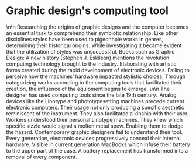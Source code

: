 # Graphic design's computing tool
\n\n
Researching the origins of graphic designs and the computer becomes an essential task to comprehend their symbiotic relationship. Like other disciplines styles have been used to pigeonhole works in genres, determining their historical origins. While investigating it became evident that the utilization of styles was unsuccessful. Books such as Graphic Design: A new history (Stephen J. Eskilson) mentions the revolution computing technology brought to the industry. Elaborating with artistic forms created during the rapid development of electronic devices. Failing to perceive how the machines’ hardware impacted stylistic choices. Through categorizing works according to the computing tools that facilitated their creation, the influence of the equipment begins to emerge.
\n\n
The designer has used computing tools since the late 19th century.  Analog devices like the Linotype and phototypesetting machines precede current electronic computers. Their usage not only producing a specific aesthetic reminiscent of the instrument. They also facilitated a kinship with their user. Workers understood their personal Linotype machines. They knew which specific sizzle would signal a molten metal spew. Enabling them to dodge the hazard. Contemporary graphic designers fail to understand their tool. Every generation, electronic devices progressively conceal their internal hardware. Visible in current generation MacBooks which infuse their battery to the upper part of the case. A battery replacement has transformed into a removal of every component. 